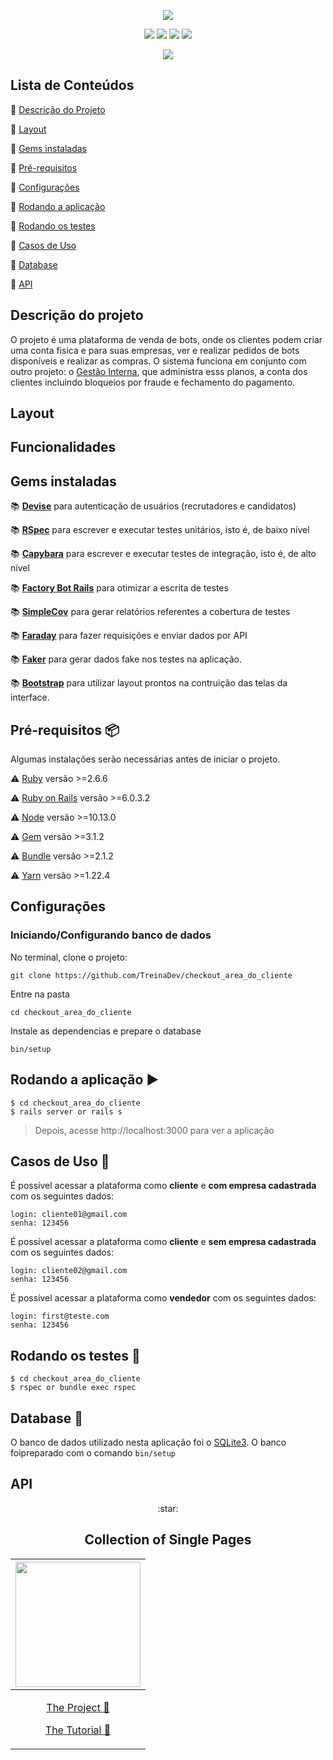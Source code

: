 <p align="center">
 <img src="https://user-images.githubusercontent.com/46378210/87082737-d7d46c00-c201-11ea-9724-00c8f0d83794.png"/>
</p>

<p align="center">
  <img src="https://img.shields.io/apm/l/vim-mode?color=green&label=license&logo=license&logoColor=green&style=for-the-badge"/>
  <img src="http://img.shields.io/static/v1?label=Ruby&message=2.6.6&color=red&style=for-the-badge&logo=ruby"/>
  <img src="http://img.shields.io/static/v1?label=Ruby%20On%20Rails%20&message=6.0.2.2&color=red&style=for-the-badge&logo=ruby"/>
  <img src="http://img.shields.io/static/v1?label=TESTES&message=%3E80&color=GREEN&style=for-the-badge"/>
</p>

<p align="center">
  <img src="http://img.shields.io/static/v1?label=STATUS&message=Em Desenvolvimento&color=Yellow&style=for-the-badge"/>
</p>

## Lista de Conteúdos

:small_orange_diamond: [Descrição do Projeto](#descrição-do-projeto)

:small_orange_diamond: [Layout](#layout)

:small_orange_diamond: [Gems instaladas](#gems-instaladas)

:small_orange_diamond: [Pré-requisitos](#pré-requisitos-package)

:small_orange_diamond: [Configurações](#configurações)

:small_orange_diamond: [Rodando a aplicação](#rodando-a-aplicação-arrow_forward)

:small_orange_diamond: [Rodando os testes](#rodando-os-testes-memo)

:small_orange_diamond: [Casos de Uso](#casos-de-uso-busts_in_silhouette)

:small_orange_diamond: [Database](#database-floppy_disk)

:small_orange_diamond: [API](#api)

## Descrição do projeto 

O projeto é uma plataforma de venda de bots, onde os clientes podem criar uma conta fisica e para suas empresas, ver e realizar pedidos de bots disponíveis e realizar as compras. O sistema funciona em conjunto com outro projeto: o [Gestão Interna](https://github.com/TreinaDev/gestao_interna), que administra esss planos, a conta dos clientes incluindo bloqueios por fraude e fechamento do pagamento. 

## Layout 

## Funcionalidades

## Gems instaladas

:books: [**Devise**](https://github.com/heartcombo/devise) para autenticação de usuários (recrutadores e candidatos)

:books: [**RSpec**](https://github.com/rspec/rspec-rails) para escrever e executar testes unitários, isto é, de baixo nível 

:books: [**Capybara**](https://github.com/teamcapybara/capybara) para escrever e executar testes de integração, isto é, de alto nível

:books: [**Factory Bot Rails**](https://github.com/thoughtbot/factory_bot_rails) para otimizar a escrita de testes

:books: [**SimpleCov**](https://github.com/colszowka/simplecov) para  gerar relatórios referentes a cobertura de testes

:books: [**Faraday**](https://lostisland.github.io/faraday/usage/) para fazer requisições e enviar dados por API

:books: [**Faker**](https://github.com/faker-ruby/faker) para gerar dados fake nos testes na aplicação.

:books: [**Bootstrap**](https://github.com/twbs/bootstrap-rubygem) para utilizar layout prontos na contruição das telas da interface. 

## Pré-requisitos :package:

Algumas instalações serão necessárias antes de iniciar o projeto. 

:warning: [Ruby](https://www.ruby-lang.org/pt/documentation/installation/) versão >=2.6.6

:warning: [Ruby on Rails](https://guides.rubyonrails.org/getting_started.html) versão >=6.0.3.2

:warning: [Node](https://nodejs.org/en/download/) versão >=10.13.0

:warning: [Gem](https://rubygems.org/pages/download?locale=pt-BR) versão >=3.1.2

:warning: [Bundle](https://bundler.io/man/bundle-install.1.html) versão >=2.1.2

:warning: [Yarn](https://classic.yarnpkg.com/pt-BR/docs/install/#windows-stable) versão >=1.22.4 

## Configurações

### Iniciando/Configurando banco de dados

No terminal, clone o projeto: 

```
git clone https://github.com/TreinaDev/checkout_area_do_cliente
```
Entre na pasta
```
cd checkout_area_do_cliente
```
Instale as dependencias e prepare o database
```
bin/setup
```

## Rodando a aplicação :arrow_forward:

```
$ cd checkout_area_do_cliente
$ rails server or rails s
```

> Depois, acesse http://localhost:3000 para ver a aplicação

## Casos de Uso :busts_in_silhouette:

É possível acessar a plataforma como **cliente** e **com empresa cadastrada** com os seguintes dados:

```
login: cliente01@gmail.com
senha: 123456
```

É possível acessar a plataforma como **cliente** e **sem empresa cadastrada** com os seguintes dados:

```
login: cliente02@gmail.com
senha: 123456
```

É possível acessar a plataforma como **vendedor** com os seguintes dados:

```
login: first@teste.com
senha: 123456
```

## Rodando os testes :memo:

```
$ cd checkout_area_do_cliente
$ rspec or bundle exec rspec
```

## Database :floppy_disk:

O banco de dados utilizado nesta aplicação foi o [SQLite3](https://www.sqlite.org/index.html). O banco foipreparado com o comando ``` bin/setup ```

## API







<p align="center">
:star: <h2 align="center"> Collection of Single Pages</h2>
</p>

[<img src="https://user-images.githubusercontent.com/46378210/83564066-81815880-a4f2-11ea-952a-72eab362c9ee.PNG" width="200"/>](https://therosarestaurant.netlify.app/#hero) |
| ------- |
| [<p align="center">The Project :blue_book: <p>](https://github.com/Diana-ops/single-pages/tree/master/rosa) [<p align="center">The Tutorial :gem:<p>](  https://www.youtube.com/watch?v=FZQxPTV3cFk&t=36s)  |
